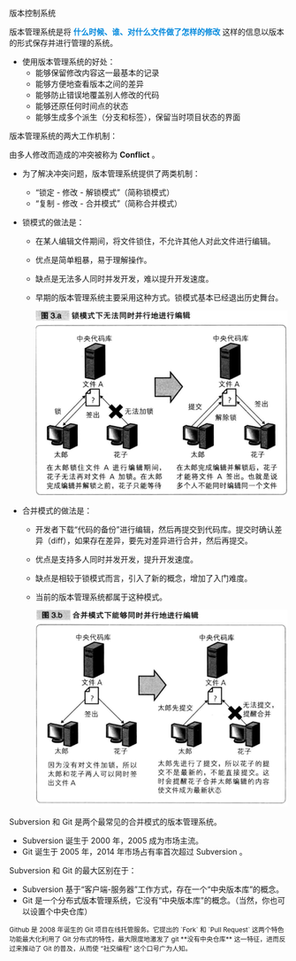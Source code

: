 <span class="title">版本控制系统</span>

版本管理系统是将 <font color="#0088dd">**什么时候、谁、对什么文件做了怎样的修改**</font> 这样的信息以版本的形式保存并进行管理的系统。

- 使用版本管理系统的好处：
  - 能够保留修改内容这一最基本的记录
  - 能够方便地查看版本之间的差异
  - 能够防止错误地覆盖别人修改的代码
  - 能够还原任何时间点的状态
  - 能够生成多个派生（分支和标签），保留当时项目状态的界面

版本管理系统的两大工作机制：

由多人修改而造成的冲突被称为 **Conflict** 。

- 为了解决冲突问题，版本管理系统提供了两类机制：
  - “锁定 - 修改 - 解锁模式”（简称锁模式）
  - “复制 - 修改 - 合并模式”（简称合并模式）


- 锁模式的做法是：

  - 在某人编辑文件期间，将文件锁住，不允许其他人对此文件进行编辑。
  - 优点是简单粗暴，易于理解操作。
  - 缺点是无法多人同时并发开发，难以提升开发速度。
  - 早期的版本管理系统主要采用这种方式。锁模式基本已经退出历史舞台。
    
    ![图片](img/vcs_1.png)

- 合并模式的做法是：
  - 开发者下载“代码的备份”进行编辑，然后再提交到代码库。提交时确认差异（diff），如果存在差异，要先对差异进行合并，然后再提交。
  - 优点是支持多人同时并发开发，提升开发速度。
  - 缺点是相较于锁模式而言，引入了新的概念，增加了入门难度。
  - 当前的版本管理系统都属于这种模式。
  
    ![图片](img/vcs_2.png)

Subversion 和 Git 是两个最常见的合并模式的版本管理系统。

- Subversion 诞生于 2000 年，2005 成为市场主流。
- Git 诞生于 2005 年，2014 年市场占有率首次超过 Subversion 。

Subversion 和 Git 的最大区别在于：

- Subversion 基于“客户端-服务器”工作方式，存在一个“中央版本库”的概念。
- Git 是一个分布式版本管理系统，它没有“中央版本库”的概念。（当然，你也可以设置个中央仓库）

<small>
Github 是 2008 年诞生的 Git 项目在线托管服务。它提出的 `Fork` 和 `Pull Request` 这两个特色功能最大化利用了 Git 分布式的特性，最大限度地激发了 git **没有中央仓库** 这一特征，进而反过来推动了 Git 的普及，从而使 “社交编程” 这个口号广为人知。
</small>
